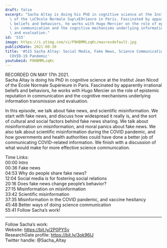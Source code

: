 ```yaml
---
draft: false
excerpt: "Sacha Altay is doing his PhD in cognitive science at the Institut Jean Nicod\
  \ of the \xC9cole Normale Sup\xE9rieure in Paris. Fascinated by apparently irrational\
  \ beliefs and behaviors, he works with Hugo Mercier on the role of epistemic reputation\
  \ in communication and the cognitive mechanisms underlying information transmission\
  \ and evaluation."
id: '515'
image: https://i.ytimg.com/vi/P9HBMMLzqKc/maxresdefault.jpg
publishDate: 2021-08-30
title: '#515 Sacha Altay: Social Media, Fake News, Science Communication, and the
  COVID-19 Pandemic'
youtubeid: P9HBMMLzqKc
---
```

RECORDED ON MAY 17th 2021.  
Sacha Altay is doing his PhD in cognitive science at the Institut Jean Nicod of the École Normale Supérieure in Paris. Fascinated by apparently irrational beliefs and behaviors, he works with Hugo Mercier on the role of epistemic reputation in communication and the cognitive mechanisms underlying information transmission and evaluation.

In this episode, we talk about fake news, and scientific misinformation. We start with fake news, and discuss how widespread it really is, and the sort of cultural and social factors behind fake news sharing. We talk about misinformation on misinformation, and moral panics about fake news. We also talk about scientific misinformation during the COVID pandemic, and how governments and health authorities could have done a better job of communicating COVID-related information. We finish with a discussion of what would make for more effective science communication.

Time Links:  
00:00 Intro  
00:36  Fake news  
04:53  Why do people share fake news?  
12:04  Social media is for fostering social relations  
20:16  Does fake news change people’s behavior?  
27:15  Misinformation on misinformation  
33:42  Scientific misinformation  
37:35  Misinformation in the COVID pandemic, and vaccine hesitancy  
45:48  Better ways of doing science communication  
55:41  Follow Sacha’s work!

---

Follow Sacha’s work:  
Website: https://bit.ly/2P0PYSv  
ResearchGate profile: https://bit.ly/3ok96IJ  
Twitter handle: @Sacha_Altay
